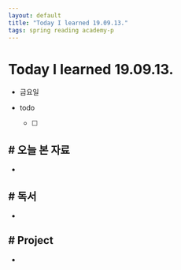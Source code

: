 ```yaml
---
layout: default
title: "Today I learned 19.09.13."
tags: spring reading academy-p
---
```


# Today I learned 19.09.13.
- 금요일
- todo

  - [ ] 
  
    

## # 오늘 본 자료

- 



## # 독서

- 



## # Project

- 

